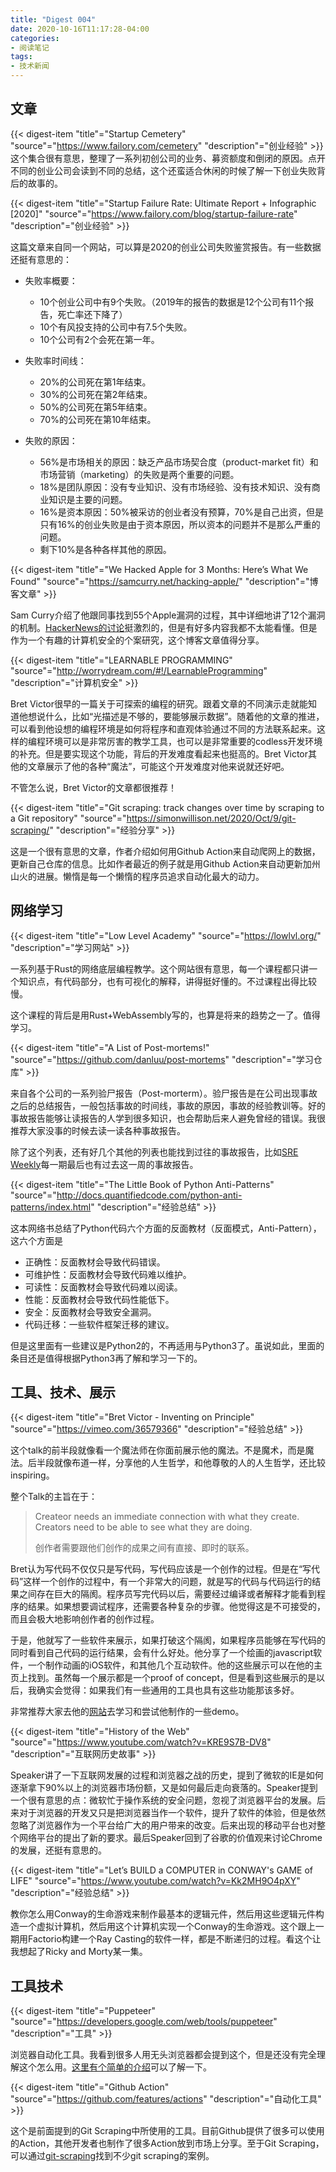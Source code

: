 ```yaml
---
title: "Digest 004"
date: 2020-10-16T11:17:28-04:00
categories: 
- 阅读笔记
tags:
- 技术新闻
---
```


## 文章

{{< digest-item "title"="Startup Cemetery" "source"="https://www.failory.com/cemetery" "description"="创业经验" >}}
这个集合很有意思，整理了一系列初创公司的业务、募资额度和倒闭的原因。点开不同的创业公司会读到不同的总结，这个还蛮适合休闲的时候了解一下创业失败背后的故事的。

{{< digest-item "title"="Startup Failure Rate: Ultimate Report + Infographic [2020]" "source"="https://www.failory.com/blog/startup-failure-rate" "description"="创业经验" >}}

这篇文章来自同一个网站，可以算是2020的创业公司失败鉴赏报告。有一些数据还挺有意思的：

* 失败率概要：
  * 10个创业公司中有9个失败。（2019年的报告的数据是12个公司有11个报告，死亡率还下降了）
  * 10个有风投支持的公司中有7.5个失败。
  * 10个公司有2个会死在第一年。

* 失败率时间线：
  * 20%的公司死在第1年结束。
  * 30%的公司死在第2年结束。
  * 50%的公司死在第5年结束。
  * 70%的公司死在第10年结束。

* 失败的原因：
  * 56%是市场相关的原因：缺乏产品市场契合度（product-market fit）和市场营销（marketing）的失败是两个重要的问题。
  * 18%是团队原因：没有专业知识、没有市场经验、没有技术知识、没有商业知识是主要的问题。
  * 16%是资本原因：50%被采访的创业者没有预算，70%是自己出资，但是只有16%的创业失败是由于资本原因，所以资本的问题并不是那么严重的问题。
  * 剩下10%是各种各样其他的原因。

{{< digest-item "title"="We Hacked Apple for 3 Months: Here’s What We Found" "source"="https://samcurry.net/hacking-apple/" "description"="博客文章" >}}

Sam Curry介绍了他跟同事找到55个Apple漏洞的过程，其中详细地讲了12个漏洞的机制。[HackerNews的讨论](https://news.ycombinator.com/item?id=24718078&utm_term=comment)挺激烈的，但是有好多内容我都不太能看懂。但是作为一个有趣的计算机安全的个案研究，这个博客文章值得分享。

{{< digest-item "title"="LEARNABLE PROGRAMMING" "source"="http://worrydream.com/#!/LearnableProgramming" "description"="计算机安全" >}}

Bret Victor很早的一篇关于可探索的编程的研究。跟着文章的不同演示走就能知道他想说什么，比如“光描述是不够的，要能够展示数据”。随着他的文章的推进，可以看到他设想的编程环境是如何将程序和直观体验通过不同的方法联系起来。这样的编程环境可以是非常厉害的教学工具，也可以是非常重要的codless开发环境的补充。但是要实现这个功能，背后的开发难度看起来也挺高的。Bret Victor其他的文章展示了他的各种“魔法”，可能这个开发难度对他来说就还好吧。

不管怎么说，Bret Victor的文章都很推荐！

{{< digest-item "title"="Git scraping: track changes over time by scraping to a Git repository" "source"="https://simonwillison.net/2020/Oct/9/git-scraping/" "description"="经验分享" >}}

这是一个很有意思的文章，作者介绍如何用Github Action来自动爬网上的数据，更新自己仓库的信息。比如作者最近的例子就是用Github Action来自动更新加州山火的进展。懒惰是每一个懒惰的程序员追求自动化最大的动力。


## 网络学习

{{< digest-item "title"="Low Level Academy" "source"="https://lowlvl.org/" "description"="学习网站" >}}

一系列基于Rust的网络底层编程教学。这个网站很有意思，每一个课程都只讲一个知识点，有代码部分，也有可视化的解释，讲得挺好懂的。不过课程出得比较慢。

这个课程的背后是用Rust+WebAssembly写的，也算是将来的趋势之一了。值得学习。

{{< digest-item "title"="A List of Post-mortems!" "source"="https://github.com/danluu/post-mortems" "description"="学习仓库" >}}

来自各个公司的一系列验尸报告（Post-morterm）。验尸报告是在公司出现事故之后的总结报告，一般包括事故的时间线，事故的原因，事故的经验教训等。好的事故报告能够让读报告的人学到很多知识，也会帮助后来人避免曾经的错误。我很推荐大家没事的时候去读一读各种事故报告。

除了这个列表，还有好几个其他的列表也能找到过往的事故报告，比如[SRE Weekly](https://sreweekly.com/)每一期最后也有过去这一周的事故报告。

{{< digest-item "title"="The Little Book of Python Anti-Patterns" "source"="http://docs.quantifiedcode.com/python-anti-patterns/index.html" "description"="经验总结" >}}

这本网络书总结了Python代码六个方面的反面教材（反面模式，Anti-Pattern），这六个方面是
* 正确性：反面教材会导致代码错误。
* 可维护性：反面教材会导致代码难以维护。
* 可读性：反面教材会导致代码难以阅读。
* 性能：反面教材会导致代码性能低下。
* 安全：反面教材会导致安全漏洞。
* 代码迁移：一些软件框架迁移的建议。

但是这里面有一些建议是Python2的，不再适用与Python3了。虽说如此，里面的条目还是值得根据Python3再了解和学习一下的。

## 工具、技术、展示

{{< digest-item "title"="Bret Victor - Inventing on Principle" "source"="https://vimeo.com/36579366" "description"="经验总结" >}}

这个talk的前半段就像看一个魔法师在你面前展示他的魔法。不是魔术，而是魔法。后半段就像布道一样，分享他的人生哲学，和他尊敬的人的人生哲学，还比较inspiring。

整个Talk的主旨在于：

> Createor needs an immediate connection with what they create. Creators need to be able to see what they are doing.
>
> 创作者需要跟他们创作的成果之间有直接、即时的联系。

Bret认为写代码不仅仅只是写代码，写代码应该是一个创作的过程。但是在“写代码”这样一个创作的过程中，有一个非常大的问题，就是写的代码与代码运行的结果之间存在巨大的隔阂。程序员写完代码以后，需要经过编译或者解释才能看到程序的结果。如果想要调试程序，还需要各种复杂的步骤。他觉得这是不可接受的，而且会极大地影响创作者的创作过程。

于是，他就写了一些软件来展示，如果打破这个隔阂，如果程序员能够在写代码的同时看到自己代码的运行结果，会有什么好处。他分享了一个绘画的javascript软件，一个制作动画的iOS软件，和其他几个互动软件。他的这些展示可以在他的主页上找到。虽然每一个展示都是一个proof of concept，但是看到这些展示的是以后，我确实会觉得：如果我们有一些通用的工具也具有这些功能那该多好。

非常推荐大家去他的[网站](http://worrydream.com/)去学习和尝试他制作的一些demo。

{{< digest-item "title"="History of the Web" "source"="https://www.youtube.com/watch?v=KRE9S7B-DV8" "description"="互联网历史故事" >}}

Speaker讲了一下互联网发展的过程和浏览器之战的历史，提到了微软的IE是如何逐渐拿下90%以上的浏览器市场份额，又是如何最后走向衰落的。Speaker提到一个很有意思的点：微软忙于操作系统的安全问题，忽视了浏览器平台的发展。后来对于浏览器的开发又只是把浏览器当作一个软件，提升了软件的体验，但是依然忽略了浏览器作为一个平台给广大的用户带来的改变。后来出现的移动平台也对整个网络平台的提出了新的要求。最后Speaker回到了谷歌的价值观来讨论Chrome的发展，还挺有意思的。

{{< digest-item "title"="Let’s BUILD a COMPUTER in CONWAY's GAME of LIFE" "source"="https://www.youtube.com/watch?v=Kk2MH9O4pXY" "description"="经验总结" >}}

教你怎么用Conway的生命游戏来制作最基本的逻辑元件，然后用这些逻辑元件构造一个虚拟计算机，然后用这个计算机实现一个Conway的生命游戏。这个跟上一期用Factorio构建一个Ray Casting的软件一样，都是不断递归的过程。看这个让我想起了Ricky and Morty某一集。

## 工具技术

{{< digest-item "title"="Puppeteer" "source"="https://developers.google.com/web/tools/puppeteer" "description"="工具" >}}

浏览器自动化工具。我看到很多人用无头浏览器都会提到这个，但是还没有完全理解这个怎么用。[这里有个简单的介绍](https://www.jianshu.com/p/085e3de8596c)可以了解一下。

{{< digest-item "title"="Github Action" "source"="https://github.com/features/actions" "description"="自动化工具" >}}

这个是前面提到的Git Scraping中所使用的工具。目前Github提供了很多可以使用的Action，其他开发者也制作了很多Action放到市场上分享。至于Git Scraping，可以通过[git-scraping](https://github.com/topics/git-scraping)找到不少git scraping的案例。
